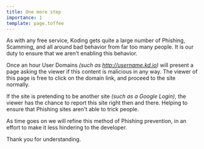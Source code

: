 ```yaml
---
title: One more step
importance: 1
template: page.toffee
---
```


As with any free service, Koding gets quite a large number of Phishing, 
Scamming, and all around bad behavior from far too many people. It is our duty 
to ensure that we aren't enabling this behavior.

Once an hour User Domains *(such as http://username.kd.io)* will present a page 
asking the viewer if this content is malicious in any way. The viewer of this 
page is free to click on the domain link, and proceed to the site normally.

If the site is pretending to be another site *(such as a Google Login)*, the 
viewer has the chance to report this site right then and there. Helping to 
ensure that Phishing sites aren't able to trick people.

As time goes on we will refine this method of Phishing prevention, in an effort 
to make it less hindering to the developer.

Thank you for understanding.
